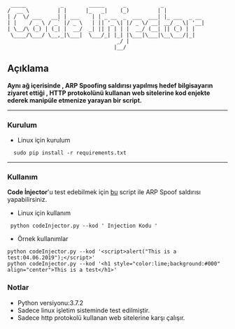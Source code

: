 ```
 _____           _        _____      _           _
/  __ \         | |      |_   _|    (_)         | |
| /  \/ ___   __| | ___    | | _ __  _  ___  ___| |_ ___  _ __
| |    / _ \ / _` |/ _ \   | || '_ \| |/ _ \/ __| __/ _ \| '__|
| \__/\ (_) | (_| |  __/  _| || | | | |  __/ (__| || (_) | |
 \____/\___/ \__,_|\___|  \___/_| |_| |\___|\___|\__\___/|_|
                                   _/ |
                                  |__/
```

## Açıklama
**Aynı ağ içerisinde , ARP Spoofing saldırısı yapılmış hedef bilgisayarın ziyaret ettiği , HTTP protokolünü kullanan web sitelerine kod enjekte ederek manipüle etmenize yarayan bir script.**


<hr>


### Kurulum
* Linux için kurulum
```
  sudo pip install -r requirements.txt
```

<hr>

### Kullanım
 **Code İnjector**'u test edebilmek için [bu](https://github.com/mustafadalga/ARP-poisoning-packet-sniffer) script ile ARP Spoof saldırısı yapabilirsiniz.

* Linux için kullanım

```
 python codeInjector.py --kod ' Injection Kodu '
```

* Örnek kullanımlar

```
python codeInjector.py --kod '<script>alert("This is a test:04.06.2019");</script>'
python codeInjector.py --kod '<h1 style="color:lime;background:#000" align="center">This is a test</h1>'
```

### Notlar
* Python versiyonu:3.7.2
* Sadece linux işletim sisteminde test edilmiştir.
* Sadece http protokolü kullanan web sitelerine karşı çalışır.


